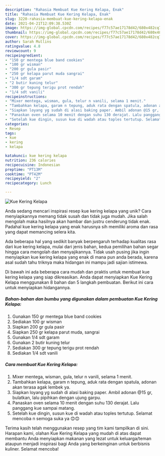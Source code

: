 ```yaml
---
description: "Rahasia Membuat Kue Kering Kelapa, Enak"
title: "Rahasia Membuat Kue Kering Kelapa, Enak"
slug: 3220-rahasia-membuat-kue-kering-kelapa-enak
date: 2021-04-21T12:09:38.530Z
image: https://img-global.cpcdn.com/recipes/f77c57ae17178d42/680x482cq70/kue-kering-kelapa-foto-resep-utama.jpg
thumbnail: https://img-global.cpcdn.com/recipes/f77c57ae17178d42/680x482cq70/kue-kering-kelapa-foto-resep-utama.jpg
cover: https://img-global.cpcdn.com/recipes/f77c57ae17178d42/680x482cq70/kue-kering-kelapa-foto-resep-utama.jpg
author: Sarah Mullins
ratingvalue: 4.8
reviewcount: 9
recipeingredient:
- "150 gr mentega blue band cookies"
- "100 gr wisman"
- "200 gr gula pasir"
- "250 gr kelapa parut muda sangrai"
- "1/4 sdt garam"
- "2 butir kuning telur"
- "300 gr tepung terigu prot rendah"
- "1/4 sdt vanili"
recipeinstructions:
- "Mixer mentega, wisman, gula, telur n vanili, selama 1 menit."
- "Tambahkan kelapa, garam n tepung, aduk rata dengan spatula, adonan akan terasa agak lembek ya."
- "Siapkan loyang yg sudah di alasi baking paper. Ambil adonan @15 gr, bulatkan, lalu pipihkan dengan ujung garpu."
- "Panaskan oven selama 10 menit dengan suhu 130 derajat. Lalu panggang kue sampai matang."
- "Setelah kue dingin, susun kue di wadah atau toples tertutup. Selamat mencoba n semoga suka ya 😊😊"
categories:
- Resep
tags:
- kue
- kering
- kelapa

katakunci: kue kering kelapa 
nutrition: 236 calories
recipecuisine: Indonesian
preptime: "PT13M"
cooktime: "PT42M"
recipeyield: "2"
recipecategory: Lunch

---
```



![Kue Kering Kelapa](https://img-global.cpcdn.com/recipes/f77c57ae17178d42/680x482cq70/kue-kering-kelapa-foto-resep-utama.jpg)

Anda sedang mencari inspirasi resep kue kering kelapa yang unik? Cara menyiapkannya memang tidak susah dan tidak juga mudah. Jika salah mengolah maka hasilnya akan hambar dan justru cenderung tidak enak. Padahal kue kering kelapa yang enak harusnya sih memiliki aroma dan rasa yang dapat memancing selera kita.



Ada beberapa hal yang sedikit banyak berpengaruh terhadap kualitas rasa dari kue kering kelapa, mulai dari jenis bahan, kedua pemilihan bahan segar hingga cara mengolah dan menyajikannya. Tidak usah pusing jika ingin menyiapkan kue kering kelapa yang enak di mana pun anda berada, karena asal sudah tahu triknya maka hidangan ini mampu jadi sajian istimewa.


Di bawah ini ada beberapa cara mudah dan praktis untuk membuat kue kering kelapa yang siap dikreasikan. Anda dapat menyiapkan Kue Kering Kelapa menggunakan 8 bahan dan 5 langkah pembuatan. Berikut ini cara untuk menyiapkan hidangannya.

<!--inarticleads1-->

##### Bahan-bahan dan bumbu yang digunakan dalam pembuatan Kue Kering Kelapa:

1. Gunakan 150 gr mentega blue band cookies
1. Sediakan 100 gr wisman
1. Siapkan 200 gr gula pasir
1. Siapkan 250 gr kelapa parut muda, sangrai
1. Gunakan 1/4 sdt garam
1. Gunakan 2 butir kuning telur
1. Sediakan 300 gr tepung terigu prot rendah
1. Sediakan 1/4 sdt vanili




<!--inarticleads2-->

##### Cara membuat Kue Kering Kelapa:

1. Mixer mentega, wisman, gula, telur n vanili, selama 1 menit.
1. Tambahkan kelapa, garam n tepung, aduk rata dengan spatula, adonan akan terasa agak lembek ya.
1. Siapkan loyang yg sudah di alasi baking paper. Ambil adonan @15 gr, bulatkan, lalu pipihkan dengan ujung garpu.
1. Panaskan oven selama 10 menit dengan suhu 130 derajat. Lalu panggang kue sampai matang.
1. Setelah kue dingin, susun kue di wadah atau toples tertutup. Selamat mencoba n semoga suka ya 😊😊




Terima kasih telah menggunakan resep yang tim kami tampilkan di sini. Harapan kami, olahan Kue Kering Kelapa yang mudah di atas dapat membantu Anda menyiapkan makanan yang lezat untuk keluarga/teman ataupun menjadi inspirasi bagi Anda yang berkeinginan untuk berbisnis kuliner. Selamat mencoba!
